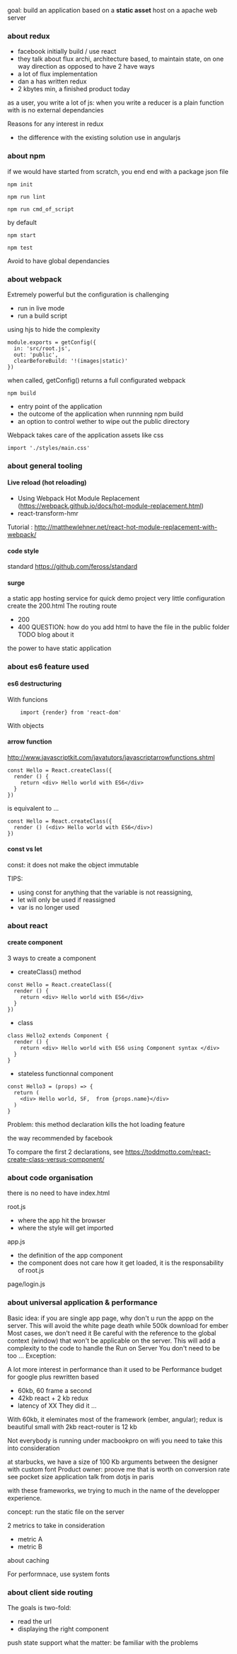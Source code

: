 
goal: build an application based on a **static asset** host on a apache web server

###  about redux
* facebook initially build / use react
* they talk about flux archi, architecture based, to maintain state, on one way direction as opposed to have 2 have ways
* a lot of flux implementation
* dan a has written redux
* 2 kbytes min, a finished product today

as a user, you write a lot of js: when you write a reducer is a plain function with is no external dependancies

Reasons for any interest in redux

* the difference with the existing solution use in angularjs


###  about npm
if we would have started from scratch, you end end with a package json file

```
npm init
```

```
npm run lint
```


```
npm run cmd_of_script
```

by default

```
npm start
```

```
npm test
```

Avoid to have global dependancies


### about webpack

Extremely powerful but the configuration is challenging 

* run in live mode
* run a build script

using hjs to hide the complexity

```  
module.exports = getConfig({
  in: 'src/root.js',
  out: 'public',
  clearBeforeBuild: '!(images|static)'
})
```  
when called, getConfig() returns a full configurated webpack 

```  
npm build
```

* entry point of the application
* the outcome of the application when runnning npm build
* an option to control wether to wipe out the public directory 

Webpack takes care of the application assets like css 

```  
import './styles/main.css'
```

### about general tooling 
#### Live reload (hot reloading)

* Using Webpack Hot Module Replacement (https://webpack.github.io/docs/hot-module-replacement.html)
* react-transform-hmr

Tutorial : http://matthewlehner.net/react-hot-module-replacement-with-webpack/


#### code style 

standard https://github.com/feross/standard

#### surge
a static app hosting service for quick demo project
very little configuration
create the 200.html
The routing route 
- 200 
- 400
QUESTION: how do you add html to have the file in the public folder
TODO blog about it

the power to have static application


### about es6 feature used 
#### es6 destructuring

With funcions   
```    
    import {render} from 'react-dom'
```

With objects   

#### arrow function
http://www.javascriptkit.com/javatutors/javascriptarrowfunctions.shtml

```
const Hello = React.createClass({
  render () {
    return <div> Hello world with ES6</div>
  }
})
```

is equivalent to  ...

```
const Hello = React.createClass({
  render () (<div> Hello world with ES6</div>)
})
```


#### const vs let

const: it does not make the object immutable

TIPS: 

* using const for anything that the variable is not reassigning, 
* let will only be used if reassigned
* var is no longer used

### about react 
#### create component
3 ways to create a component

* createClass() method

```
const Hello = React.createClass({
  render () {
    return <div> Hello world with ES6</div>
  }
})
```

* class

```
class Hello2 extends Component {
  render () {
    return <div> Hello world with ES6 using Component syntax </div>
  }
}
```

* stateless functionnal component

```
const Hello3 = (props) => {
  return (
    <div> Hello world, SF,  from {props.name}</div>
  )
}
```
Problem: this method declaration kills the hot loading feature

the way recommended by facebook

To compare the first 2 declarations, see https://toddmotto.com/react-create-class-versus-component/

### about code organisation

there is no need to have index.html

root.js

* where the app hit the browser
* where the style will get imported

app.js

* the definition of the app component
* the component does not care how it get loaded, it is the responsability of root.js


page/login.js
### about universal application & performance
Basic idea: if you are single app page, why don't u run the appp on the server. This will avoid the white page 
death while 500k  download for ember
Most cases, we don't need it 
Be careful with the reference to the global context (window) that won't be applicable on the server. This  will 
add a complexity to the code to handle the Run on Server
You don't need to be too ...
Exception:

A lot more interest in performance than it used to be 
Performance budget for google plus rewritten based

* 60kb, 60 frame a second
* 42kb react + 2 kb redux
* latency of XX
They did it ...

With 60kb, it eleminates most of the framework (ember, angular); redux is beautiful small with 2kb
react-router is 12 kb

Not everybody is running under macbookpro on wifi
you need to take this into consideration 

at starbucks, we have a size of 100 Kb
arguments between the designer with custom font
Product owner: proove me that is worth on conversion rate
see pocket size application talk from dotjs in paris

with these frameworks, we trying to much in the name of the developper experience.

concept: run the static file on the server

2 metrics to take in consideration

* metric A
* metric B

about caching 

For performnace, use system fonts

### about client side routing

The goals is two-fold:

* read the url 
* displaying the right component

push state support 
what the matter: be familiar with the problems






